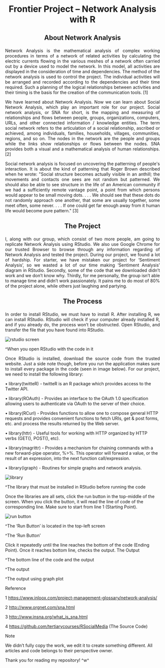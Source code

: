 <h1><p align="center">Frontier Project – Network Analysis with R</p></h1>
<h2>
<p align="center">
About Network Analysis
</p>
</h2>

<p align="justify">
Network Analysis is the mathematical analysis of complex working procedures in terms of a network of related activities by calculating the electric currents flowing in the various meshes of a network often carried out by a device used to model the network. In this model, all activities are displayed in the consideration of time and dependencies. The method of the network analysis is used to control the project. The individual activities will be arranged and recorded according to the dependencies and their time required. Such a planning of the logical relationships between activities and their timing is the basis for the creation of the communication tools. [1]

<p align="justify">
We have learned about Network Analysis. Now we can learn about Social Network Analysis, which play an important role for our project. Social network analysis, or SNA for short, is the mapping and measuring of relationships and flows between people, groups, organizations, computers, URLs, and other connected information / knowledge entities. The term social network refers to the articulation of a social relationship, ascribed or achieved, among individuals, families, households, villages, communities, regions, and so on. The nodes in the network are the people and groups while the links show relationships or flows between the nodes. SNA provides both a visual and a mathematical analysis of human relationships. [2]

<p align="justify">
Social network analysis is focused on uncovering the patterning of people's interaction. It is about the kind of patterning that Roger Brown described when he wrote: "Social structure becomes actually visible in an anthill; the movements and contacts one sees are not random but patterned. We should also be able to see structure in the life of an American community if we had a sufficiently remote vantage point, a point from which persons would appear to be small moving dots. . . . We should see that these dots do not randomly approach one another, that some are usually together, some meet often, some never. . . . If one could get far enough away from it human life would become pure pattern." [3]

<h2>
<p align="center">
The Project
</p>
</h2>

<p align="justify">
I, along with our group, which consist of two more people, am going to replicate Network Analysis using RStudio. We also use Google Chrome for our trusted Browser to browse through any information regarding of Network Analysis and tested the project. During our project, we found a lot of hardship. For starter, we have mistaken our project for ‘Sentiment Analysis’, so we wasted a lot of our time making ‘Sentiment Analysis’ diagram in RStudio. Secondly, some of the code that we downloaded didn’t work and we don’t know why. Thirdly, for me personally, the group isn’t able to manage time and didn’t work passionately. It pains me to do most of 80% of the project alone, while others just laughing and partying.

<h2>
<p align="center">
The Process
</p>
</h2>

<p align="justify">
In order to install RStudio, we must have to install R. After installing R, we can install RStudio. RStudio will check if your computer already installed R, and if you already do, the process won’t be obstructed. Open RStudio, and transfer the file that you have found into RStudio.

![rstudio screen](https://user-images.githubusercontent.com/25146223/42859589-1410657e-8a7e-11e8-921e-843bc09bda97.png)
  
^When you open RStudio with the code in it

<p align="justify">
Once RStudio is installed, download the source code from the trusted website. Just a side note though, before you run the application makes sure to install every package in the code (seen in image below). For our project, we need to install the following library:

•	library(twitteR) - twitteR is an R package which provides access to the Twitter API.

•	library(ROAuth) - Provides an interface to the OAuth 1.0 specification allowing users to authenticate via OAuth to the server of their choice.

•	library(RCurl) - Provides functions to allow one to compose general HTTP requests and provides convenient functions to fetch URIs, get & post forms, etc. and process the results returned by the Web server.

•	library(httr) - Useful tools for working with HTTP organized by HTTP verbs (GET(), POST(), etc).

•	library(magrittr) - Provides a mechanism for chaining commands with a new forward-pipe operator, %>%. This operator will forward a value, or the result of an expression, into the next function call/expression.

•	library(igraph) - Routines for simple graphs and network analysis.

![library](https://user-images.githubusercontent.com/25146223/42859504-8b0db768-8a7d-11e8-96fc-9c3a02dba439.jpg)

^The library that must be installed in RStudio before running the code

Once the libraries are all sets, click the run button in the top-middle of the screen. When you click the button, it will read the line of code of the corresponding line. Make sure to start from line 1 (Starting Point).

![run button](https://user-images.githubusercontent.com/25146223/42860382-5f6e02c2-8a80-11e8-93e7-f2ec6d562ae0.png)

^The ‘Run Button’ is located in the top-left screen
 
^The ‘Run Button’

Click it repeatedly until the line reaches the bottom of the code (Ending Point). Once it reaches bottom line, checks the output.
The Output
 
^The bottom line of the code and the output
 
^The output
 
^The output using graph plot


Reference

1 https://www.inloox.com/project-management-glossary/network-analysis/

2 http://www.orgnet.com/sna.html

3 http://www.insna.org/what_is_sna.html

4 https://github.com/tertiarycourses/RSocialMedia (The Source Code)

Note

We didn’t fully copy the work, we edit it to create something different. All articles and code belongs to their perspective owner.

Thank you for reading my repository! ^w^
